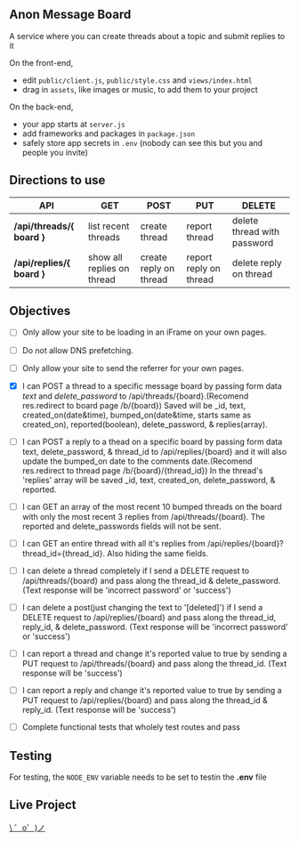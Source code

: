 Anon Message Board
------
A service where you can create threads about a topic and submit replies to it

On the front-end,
- edit `public/client.js`, `public/style.css` and `views/index.html`
- drag in `assets`, like images or music, to add them to your project

On the back-end,
- your app starts at `server.js`
- add frameworks and packages in `package.json`
- safely store app secrets in `.env` (nobody can see this but you and people you invite)


Directions to use
-------------------

**API** | **GET** | **POST** | **PUT** | **DELETE**
-------- | --------- | ---------- | -------- | --------
**/api/threads/{ board }** | list recent threads | create thread | report thread | delete thread with password
**/api/replies/{ board }** | show all replies on thread | create reply on thread | report reply on thread | delete reply on thread



Objectives
-------------------
- [ ] Only allow your site to be loading in an iFrame on your own pages.
- [ ] Do not allow DNS prefetching.
- [ ] Only allow your site to send the referrer for your own pages.
- [x] I can POST a thread to a specific message board by passing form data *text* and *delete_password* to /api/threads/{board}.(Recomend res.redirect to board page /b/{board}) Saved will be _id, text, created_on(date&time), bumped_on(date&time, starts same as created_on), reported(boolean), delete_password, & replies(array).
- [ ] I can POST a reply to a thead on a specific board by passing form data text, delete_password, & thread_id to /api/replies/{board} and it will also update the bumped_on date to the comments date.(Recomend res.redirect to thread page /b/{board}/{thread_id}) In the thread's 'replies' array will be saved _id, text, created_on, delete_password, & reported.
- [ ] I can GET an array of the most recent 10 bumped threads on the board with only the most recent 3 replies from /api/threads/{board}. The reported and delete_passwords fields will not be sent.
- [ ] I can GET an entire thread with all it's replies from /api/replies/{board}?thread_id={thread_id}. Also hiding the same fields.
- [ ] I can delete a thread completely if I send a DELETE request to /api/threads/{board} and pass along the thread_id & delete_password. (Text response will be 'incorrect password' or 'success')
- [ ] I can delete a post(just changing the text to '[deleted]') if I send a DELETE request to /api/replies/{board} and pass along the thread_id, reply_id, & delete_password. (Text response will be 'incorrect password' or 'success')
- [ ] I can report a thread and change it's reported value to true by sending a PUT request to /api/threads/{board} and pass along the thread_id. (Text response will be 'success')
- [ ] I can report a reply and change it's reported value to true by sending a PUT request to /api/replies/{board} and pass along the thread_id & reply_id. (Text response will be 'success')
- [ ] Complete functional tests that wholely test routes and pass


Testing
-------------------
For testing, the ```NODE_ENV``` variable needs to be set to testin the **.env** file


Live Project
-------------------
[\ ゜o゜)ノ](https://get-me-boards.glitch.me)
